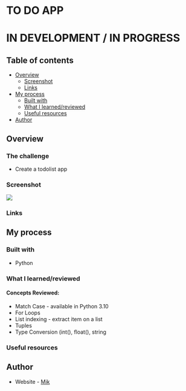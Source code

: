 # TO DO APP
# IN DEVELOPMENT / IN PROGRESS

## Table of contents

- [Overview](#overview)
  - [Screenshot](#screenshot)
  - [Links](#links)
- [My process](#my-process)
  - [Built with](#built-with)
  - [What I learned/reviewed](#what-i-learned)
  - [Useful resources](#useful-resources)
- [Author](#author)


## Overview

### The challenge

- Create a todolist app

### Screenshot

![](./images/victor_crest.PNG)



### Links


## My process

### Built with

- Python


### What I learned/reviewed

#### Concepts Reviewed:
- Match Case - available in Python 3.10
- For Loops
- List indexing - extract item on a list
- Tuples
- Type Conversion (int(), float(), string

### Useful resources




## Author

- Website - [Mik](https://mikerniker.github.io/Project_Website/)
